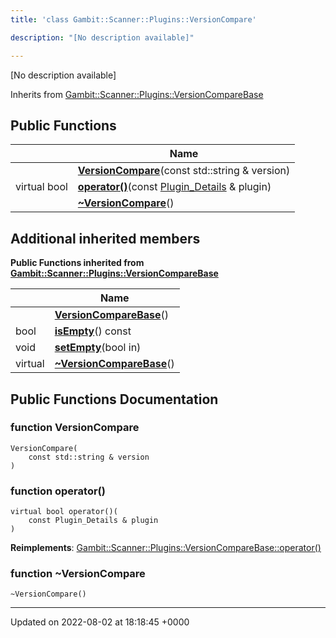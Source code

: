 ```yaml
---
title: 'class Gambit::Scanner::Plugins::VersionCompare'

description: "[No description available]"

---
```









[No description available]

Inherits from [Gambit::Scanner::Plugins::VersionCompareBase](/documentation/code/darkbit_development/classes/classgambit_1_1scanner_1_1plugins_1_1versioncomparebase/)

## Public Functions

|                | Name           |
| -------------- | -------------- |
| | **[VersionCompare](/documentation/code/darkbit_development/classes/classgambit_1_1scanner_1_1plugins_1_1versioncompare/#function-versioncompare)**(const std::string & version) |
| virtual bool | **[operator()](/documentation/code/darkbit_development/classes/classgambit_1_1scanner_1_1plugins_1_1versioncompare/#function-operator())**(const [Plugin_Details](/documentation/code/darkbit_development/classes/structgambit_1_1scanner_1_1plugins_1_1plugin__details/) & plugin) |
| | **[~VersionCompare](/documentation/code/darkbit_development/classes/classgambit_1_1scanner_1_1plugins_1_1versioncompare/#function-~versioncompare)**() |

## Additional inherited members

**Public Functions inherited from [Gambit::Scanner::Plugins::VersionCompareBase](/documentation/code/darkbit_development/classes/classgambit_1_1scanner_1_1plugins_1_1versioncomparebase/)**

|                | Name           |
| -------------- | -------------- |
| | **[VersionCompareBase](/documentation/code/darkbit_development/classes/classgambit_1_1scanner_1_1plugins_1_1versioncomparebase/#function-versioncomparebase)**() |
| bool | **[isEmpty](/documentation/code/darkbit_development/classes/classgambit_1_1scanner_1_1plugins_1_1versioncomparebase/#function-isempty)**() const |
| void | **[setEmpty](/documentation/code/darkbit_development/classes/classgambit_1_1scanner_1_1plugins_1_1versioncomparebase/#function-setempty)**(bool in) |
| virtual | **[~VersionCompareBase](/documentation/code/darkbit_development/classes/classgambit_1_1scanner_1_1plugins_1_1versioncomparebase/#function-~versioncomparebase)**() |


## Public Functions Documentation

### function VersionCompare

```
VersionCompare(
    const std::string & version
)
```


### function operator()

```
virtual bool operator()(
    const Plugin_Details & plugin
)
```


**Reimplements**: [Gambit::Scanner::Plugins::VersionCompareBase::operator()](/documentation/code/darkbit_development/classes/classgambit_1_1scanner_1_1plugins_1_1versioncomparebase/#function-operator())


### function ~VersionCompare

```
~VersionCompare()
```


-------------------------------

Updated on 2022-08-02 at 18:18:45 +0000